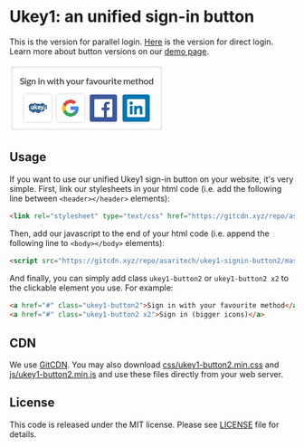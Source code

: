 # Ukey1: an unified sign-in button

This is the version for parallel login. [Here](https://github.com/asaritech/ukey1-signin-button/) is the version for direct login. 
Learn more about button versions on our [demo page](http://ukey.one/demo/).

![Ukey1 button](https://github.com/asaritech/ukey1-signin-button2/blob/master/example/button_scr.jpg)

## Usage

If you want to use our unified Ukey1 sign-in button on your website, it's very simple. 
First, link our stylesheets in your html code (i.e. add the following line between `<header></header>` elements):

```html
<link rel="stylesheet" type="text/css" href="https://gitcdn.xyz/repo/asaritech/ukey1-signin-button2/master/css/ukey1-button2.min.css" media="screen">
```

Then, add our javascript to the end of your html code (i.e. append the following line to `<body></body>` elements):

```html
<script src="https://gitcdn.xyz/repo/asaritech/ukey1-signin-button2/master/js/ukey1-button2.min.js"></script>
```

And finally, you can simply add class `ukey1-button2` or `ukey1-button2 x2` to the clickable element you use. For example:

```html
<a href="#" class="ukey1-button2">Sign in with your favourite method</a>
<a href="#" class="ukey1-button2 x2">Sign in (bigger icons)</a>
```

## CDN

We use [GitCDN](https://gitcdn.xyz/). 
You may also download [css/ukey1-button2.min.css](https://raw.githubusercontent.com/asaritech/ukey1-signin-button2/master/css/ukey1-button2.min.css) 
and [js/ukey1-button2.min.js](https://raw.githubusercontent.com/asaritech/ukey1-signin-button2/master/js/ukey1-button2.min.js) and use these files 
directly from your web server.

## License

This code is released under the MIT license. Please see [LICENSE](https://github.com/asaritech/ukey1-signin-button2/blob/master/LICENSE) file for details.